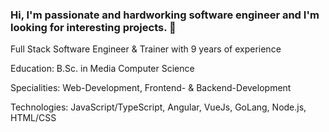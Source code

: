 ### Hi, I'm passionate and hardworking software engineer and I'm looking for interesting projects. 👋

Full Stack Software Engineer & Trainer with 9 years of experience

Education: B.Sc. in Media Computer Science

Specialities: Web-Development, Frontend- & Backend-Development

Technologies: JavaScript/TypeScript, Angular, VueJs, GoLang, Node.js, HTML/CSS

<!--
**gregor-doroschenko/gregor-doroschenko** is a ✨ _special_ ✨ repository because its `README.md` (this file) appears on your GitHub profile.

Here are some ideas to get you started:

- 🔭 I’m currently working on ...
- 🌱 I’m currently learning ...
- 👯 I’m looking to collaborate on ...
- 🤔 I’m looking for help with ...
- 💬 Ask me about ...
- 📫 How to reach me: ...
- 😄 Pronouns: ...
- ⚡ Fun fact: ...
-->
